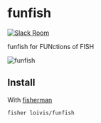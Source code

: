 # funfish

[![Slack Room][slack-badge]][slack-link]

funfish for FUNctions of FISH

![funfish]

## Install

With [fisherman]

```
fisher loivis/funfish
```

[slack-link]: https://fisherman-wharf.herokuapp.com
[slack-badge]: https://fisherman-wharf.herokuapp.com/badge.svg
[fisherman]: https://github.com/fisherman/fisherman
[funfish]: https://cloud.githubusercontent.com/assets/8317250/13661599/777665a2-e6d7-11e5-9078-eae115fa140a.png
